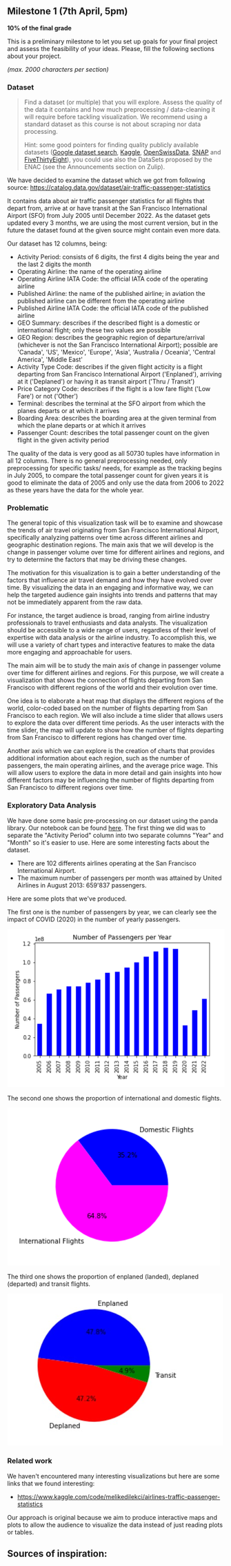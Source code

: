## Milestone 1 (7th April, 5pm)

**10% of the final grade**

This is a preliminary milestone to let you set up goals for your final project and assess the feasibility of your ideas.
Please, fill the following sections about your project.

*(max. 2000 characters per section)*

### Dataset

> Find a dataset (or multiple) that you will explore. Assess the quality of the data it contains and how much preprocessing / data-cleaning it will require before tackling visualization. We recommend using a standard dataset as this course is not about scraping nor data processing.
>
> Hint: some good pointers for finding quality publicly available datasets ([Google dataset search](https://datasetsearch.research.google.com/), [Kaggle](https://www.kaggle.com/datasets), [OpenSwissData](https://opendata.swiss/en/), [SNAP](https://snap.stanford.edu/data/) and [FiveThirtyEight](https://data.fivethirtyeight.com/)), you could use also the DataSets proposed by the ENAC (see the Announcements section on Zulip).

We have decided to examine the dataset which we got from following source: https://catalog.data.gov/dataset/air-traffic-passenger-statistics

It contains data about air traffic passenger statistics for all flights that depart from, arrive at or have transit at the San Francisco International Airport (SFO) from July 2005 until December 2022. As the dataset gets updated every 3 months, we are using the most current version, but in the future the dataset found at the given source might contain even more data.

Our dataset has 12 columns, being:
- Activity Period: consists of 6 digits, the first 4 digits being the year and the last 2 digits the month
- Operating Airline: the name of the operating airline
- Operating Airline IATA Code: the official IATA code of the operating airline
- Published Airline: the name of the published airline; in aviation the published airline can be different from the operating airline
- Published Airline IATA Code: the official IATA code of the published airline
- GEO Summary: describes if the described flight is a domestic or international flight; only these two values are possible
- GEO Region: describes the geographic region of departure/arrival (whichever is not the San Francisco International Airport); possible are 'Canada', 'US', 'Mexico', 'Europe', 'Asia', 'Australia / Oceania', 'Central America', 'Middle East'
- Activity Type Code: describes if the given flight acticity is a flight departing from San Francisco International Airport ('Enplaned'), arriving at it ('Deplaned') or having it as transit airport ('Thru / Transit')
- Price Category Code: describes if the flight is a low fare flight ('Low Fare') or not ('Other')
- Terminal: describes the terminal at the SFO airport from which the planes departs or at which it arrives
- Boarding Area: describes the boarding area at the given terminal from which the plane departs or at which it arrives
- Passenger Count: describes the total passenger count on the given flight in the given activity period

The quality of the data is very good as all 50730 tuples have information in all 12 columns. There is no general preprocessing needed, only preprocessing for specific tasks/ needs, for example as the tracking begins in July 2005, to compare the total passenger count for given years it is good to eliminate the data of 2005 and only use the data from 2006 to 2022 as these years have the data for the whole year.

### Problematic
The general topic of this visualization task will be to examine and showcase the trends of air travel originating from San Francisco International Airport, specifically analyzing patterns over time across different airlines and geographic destination regions. The main axis that we will develop is the change in passenger volume over time for different airlines and regions, and try to determine the factors that may be driving these changes.

The motivation for this visualization is to gain a better understanding of the factors that influence air travel demand and how they have evolved over time. By visualizing the data in an engaging and informative way, we can help the targeted audience gain insights into trends and patterns that may not be immediately apparent from the raw data.

For instance, the target audience is broad, ranging from airline industry professionals to travel enthusiasts and data analysts. The visualization should be accessible to a wide range of users, regardless of their level of expertise with data analysis or the airline industry. To accomplish this, we will use a variety of chart types and interactive features to make the data more engaging and approachable for users.

The main aim will be to study the main axis of change in passenger volume over time for different airlines and regions. For this purpose, we will create a visualization that shows the connection of flights departing from San Francisco with different regions of the world and their evolution over time.

One idea is to elaborate a heat map that displays the different regions of the world, color-coded based on the number of flights departing from San Francisco to each region. We will also include a time slider that allows users to explore the data over different time periods. As the user interacts with the time slider, the map will update to show how the number of flights departing from San Francisco to different regions has changed over time.

Another axis which we can explore is the creation of charts that provides additional information about each region, such as the number of passengers, the main operating airlines, and the average price wage. This will allow users to explore the data in more detail and gain insights into how different factors may be influencing the number of flights departing from San Francisco to different regions over time.

### Exploratory Data Analysis

We have done some basic pre-processing on our dataset using the panda library. Our notebook can be found [here](https://github.com/com-480-data-visualization/project-2023-datavizteam/blob/master/Pre_Processing/Milestone1_PreProcessing.ipynb). The first thing we did was to separate the "Activity Period" column into two separate columns "Year" and "Month" so it's easier to use. Here are some interesting facts about the dataset.
- There are 102 differents airlines operating at the San Francisco International Airport.
- The maximum number of passengers per month was attained by United Airlines in August 2013: 659'837 passengers.

Here are some plots that we've produced.

The first one is the number of passengers by year, we can clearly see the impact of COVID (2020) in the number of yearly passengers.

![](./Pre_Processing/PassengersPerYear.png)

The second one shows the proportion of international and domestic flights.

![](./Pre_Processing/DomesticVSInternational.png)

The third one shows the proportion of enplaned (landed), deplaned (departed) and transit flights.

![](./Pre_Processing/DeplanedEnplanedTransit.jpg)

### Related work 

We haven't encountered many interesting visualizations but here are some links that we found interesting:
- https://www.kaggle.com/code/melikedilekci/airlines-traffic-passenger-statistics

Our approach is original because we aim to produce interactive maps and plots to allow the audience to visualize the data instead of just reading plots or tables.

Sources of inspiration:
- 

